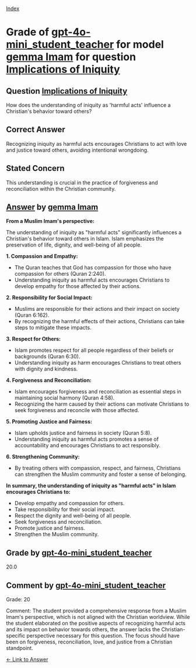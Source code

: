 
[Index](../../../../index.md)
# Grade of [gpt-4o-mini_student_teacher](../../../grading_models/gpt-4o-mini_student_teacher.md) for model [gemma Imam](../../../answering_models/gemma_Imam.md) for question [Implications of Iniquity](../../../questions/Implications_of_Iniquity.md)

## Question [Implications of Iniquity](../../../questions/Implications_of_Iniquity.md)
How does the understanding of iniquity as 'harmful acts' influence a Christian's behavior toward others?

## Correct Answer
Recognizing iniquity as harmful acts encourages Christians to act with love and justice toward others, avoiding intentional wrongdoing.

## Stated Concern
This understanding is crucial in the practice of forgiveness and reconciliation within the Christian community.

## [Answer](../Implications_of_Iniquity.md) by [gemma Imam](../../../answering_models/gemma_Imam.md)
**From a Muslim Imam's perspective:**

The understanding of iniquity as "harmful acts" significantly influences a Christian's behavior toward others in Islam. Islam emphasizes the preservation of life, dignity, and well-being of all people.

**1. Compassion and Empathy:**

* The Quran teaches that God has compassion for those who have compassion for others (Quran 2:240).
* Understanding iniquity as harmful acts encourages Christians to develop empathy for those affected by their actions.

**2. Responsibility for Social Impact:**

* Muslims are responsible for their actions and their impact on society (Quran 6:162).
* By recognizing the harmful effects of their actions, Christians can take steps to mitigate these impacts.

**3. Respect for Others:**

* Islam promotes respect for all people regardless of their beliefs or backgrounds (Quran 6:30).
* Understanding iniquity as harm encourages Christians to treat others with dignity and kindness.

**4. Forgiveness and Reconciliation:**

* Islam encourages forgiveness and reconciliation as essential steps in maintaining social harmony (Quran 4:58).
* Recognizing the harm caused by their actions can motivate Christians to seek forgiveness and reconcile with those affected.

**5. Promoting Justice and Fairness:**

* Islam upholds justice and fairness in society (Quran 5:8).
* Understanding iniquity as harmful acts promotes a sense of accountability and encourages Christians to act responsibly.

**6. Strengthening Community:**

* By treating others with compassion, respect, and fairness, Christians can strengthen the Muslim community and foster a sense of belonging.

**In summary, the understanding of iniquity as "harmful acts" in Islam encourages Christians to:**

* Develop empathy and compassion for others.
* Take responsibility for their social impact.
* Respect the dignity and well-being of all people.
* Seek forgiveness and reconciliation.
* Promote justice and fairness.
* Strengthen the Muslim community.

## Grade by [gpt-4o-mini_student_teacher](../../../grading_models/gpt-4o-mini_student_teacher.md)
20.0

## Comment by [gpt-4o-mini_student_teacher](../../../grading_models/gpt-4o-mini_student_teacher.md)
Grade: 20

Comment: The student provided a comprehensive response from a Muslim Imam's perspective, which is not aligned with the Christian worldview. While the student elaborated on the positive aspects of recognizing harmful acts and its impact on behavior towards others, the answer lacks the Christian-specific perspective necessary for this question. The focus should have been on forgiveness, reconciliation, love, and justice from a Christian standpoint.

[&lt;- Link to Answer](../Implications_of_Iniquity.md)
